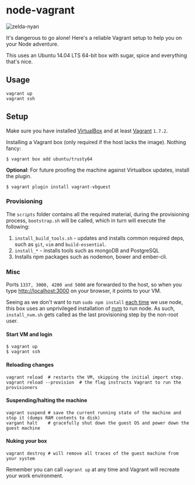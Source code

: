 # node-vagrant

![zelda-nyan](http://i1.kym-cdn.com/photos/images/original/000/402/521/a01.png "something something")

It's dangerous to go alone! Here's a reliable Vagrant setup to help you on your Node adventure.

This uses an Ubuntu 14.04 LTS 64-bit box with sugar, spice and everything that's nice.

## Usage

    vagrant up
    vagrant ssh


## Setup

Make sure you have installed [VirtualBox] and at least [Vagrant] `1.7.2`.

Installing a Vagrant box (only required if the host lacks the image). Nothing fancy:

    $ vagrant box add ubuntu/trusty64

**Optional**: For future proofing the machine against Virtualbox updates, install the plugin.

    $ vagrant plugin install vagrant-vbguest


### Provisioning

The `scripts` folder contains all the required material, during the provisioning process, `bootstrap.sh` will be called, which in turn will execute the following:

  1. `install_build_tools.sh` - updates and installs common required deps, such as `git`, `vim` and `build-essential`.
  2. `install_*` - installs tools such as mongoDB and PostgreSQL
  3. Installs npm packages such as nodemon, bower and ember-cli.


### Misc

Ports `1337, 3000, 4200 and 5000` are forwarded to the host, so when you type [http://localhost:3000](http://localhost:3000) on your browser, it points to your VM.

Seeing as we don't want to run `sudo npm install` [each time](http://stackoverflow.com/a/27429191/992453) we use node, this box uses an unprivileged installation of [nvm] to run node.
As such, `install_nvm.sh` gets called as the last provisioning step by the non-root user.


#### Start VM and login

    $ vagrant up
    $ vagrant ssh


#### Reloading changes

    vagrant reload  # restarts the VM, skipping the initial import step.
    vagrant reload --provision  # the flag instructs Vagrant to run the provisioners


#### Suspending/halting the machine

    vagrant suspend # save the current running state of the machine and stop it (dumps RAM contents to disk)
    vargant halt    # gracefully shut down the guest OS and power down the guest machine


#### Nuking your box

    vagrant destroy # will remove all traces of the guest machine from your system

Remember you can call `vagrant up` at any time and Vagrant will recreate your work environment.


[VirtualBox]: https://www.virtualbox.org/wiki/Downloads
[Vagrant]: http://www.vagrantup.com/downloads.html
[nvm]: https://github.com/creationix/nvm
